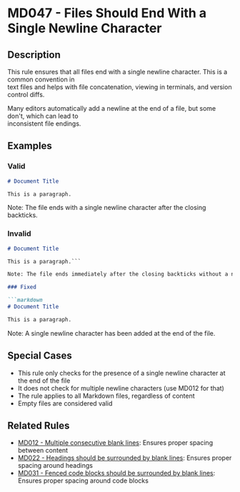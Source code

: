 # MD047 - Files Should End With a Single Newline Character

## Description

This rule ensures that all files end with a single newline character. This is a common convention in  
text files and helps with file concatenation, viewing in terminals, and version control diffs.

Many editors automatically add a newline at the end of a file, but some don't, which can lead to  
inconsistent file endings.

<!-- markdownlint-disable -->
## Examples

### Valid

```markdown
# Document Title

This is a paragraph.

```

Note: The file ends with a single newline character after the closing backticks.

### Invalid

```markdown
# Document Title

This is a paragraph.```

Note: The file ends immediately after the closing backticks without a newline.

### Fixed

```markdown
# Document Title

This is a paragraph.

```

Note: A single newline character has been added at the end of the file.
<!-- markdownlint-enable -->

## Special Cases

- This rule only checks for the presence of a single newline character at the end of the file
- It does not check for multiple newline characters (use MD012 for that)
- The rule applies to all Markdown files, regardless of content
- Empty files are considered valid

## Related Rules

- [MD012 - Multiple consecutive blank lines](md012.md): Ensures proper spacing between content
- [MD022 - Headings should be surrounded by blank lines](md022.md): Ensures proper spacing around headings
- [MD031 - Fenced code blocks should be surrounded by blank lines](md031.md): Ensures proper spacing around code blocks
